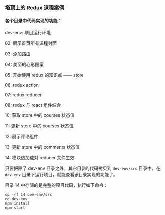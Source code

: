 ### 塔顶上的 Redux 课程案例

#### 各个目录中代码实现的功能：

dev-env: 项目运行环境

02: 展示首页所有课程封面

03: 添加路由

04: 美丽的心形图案

05: 开始使用 redux 的知识点 —— store

06: redux action

07: redux reducer

08: redux 与 react 组件结合

10: 获取 store 中的 courses 状态值

11: 更新 store 中的 courses 状态值

12: 展示评论组件

13: 更新 store 中的 comments 状态值

14: 模块热加载对 reducer 文件生效

只要把除了 dev-env 目录之外，其它目录的代码拷贝到 `dev-env/src` 目录中，在 `dev-env` 目录下运行项目，就能查看该目录实现的功能了。

目录 14 中存储的是完整的项目代码，执行如下命令：

```
cp -rf 14 dev-env/src
cd dev-env
npm install
npm start
```
